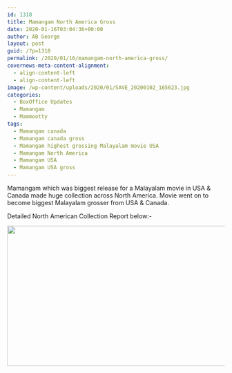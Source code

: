 ```yaml
---
id: 1318
title: Mamangam North America Gross
date: 2020-01-16T03:04:36+00:00
author: AB George
layout: post
guid: /?p=1318
permalink: /2020/01/16/mamangam-north-america-gross/
covernews-meta-content-alignment:
  - align-content-left
  - align-content-left
image: /wp-content/uploads/2020/01/SAVE_20200102_165623.jpg
categories:
  - BoxOffice Updates
  - Mamangam
  - Mammootty
tags:
  - Mamangam canada
  - Mamangam canada gross
  - Mamangam highest grossing Malayalam movie USA
  - Mamangam North America
  - Mamangam USA
  - Mamangam USA gross
---
```

Mamangam which was biggest release for a Malayalam movie in USA & Canada made huge collection across North America. Movie went on to become biggest Malayalam grosser from USA & Canada. 

Detailed North American Collection Report below:-

<img loading="lazy" width="565" height="325" src="/wp-content/uploads/2020/01/IMG-20200115-WA0059.jpg" alt="" class="wp-image-1319" srcset="/wp-content/uploads/2020/01/IMG-20200115-WA0059.jpg 565w, /wp-content/uploads/2020/01/IMG-20200115-WA0059-300x173.jpg 300w" sizes="(max-width: 565px) 100vw, 565px" /> 
